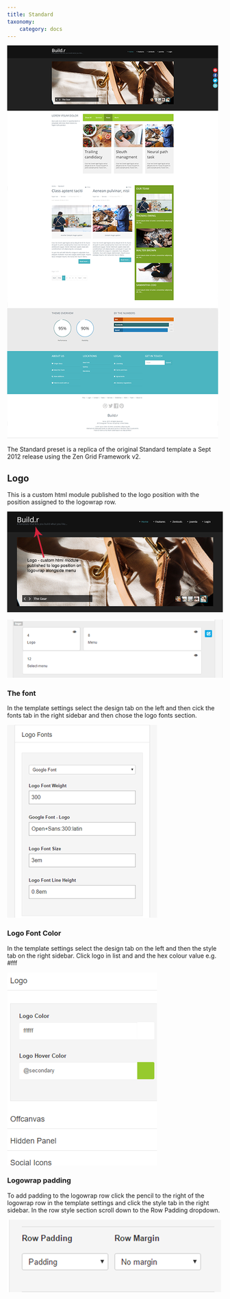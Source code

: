 ```yaml
---
title: Standard
taxonomy:
    category: docs
---
```


![standard](standard.png)

The Standard preset is a replica of the original Standard template a Sept 2012 release using the Zen Grid Framework v2.

## Logo

This is a custom html module published to the logo position with the position assigned to the logowrap row.

![logo logowrap](logo-logowrap.png)

![logo logowrap setting](logo-logowrap-setting.png)

### The font 

In the template settings select the design tab on the left and then cick the fonts tab in the right sidebar and then chose the logo fonts section. 

![logo font](logo-font.png)

### Logo Font Color

In the template settings select the design tab on the left and then the style tab on the right sidebar. Click logo in list and and the hex colour value e.g. #fff

![logo colour](logo-colour.png)

### Logowrap padding

To add padding to the logowrap row click the pencil to the right of the logowrap row in the template settings and click the style tab in the right sidebar. In the row style section scroll down to the Row Padding dropdown. 

![logo padding](logo-padding.png)